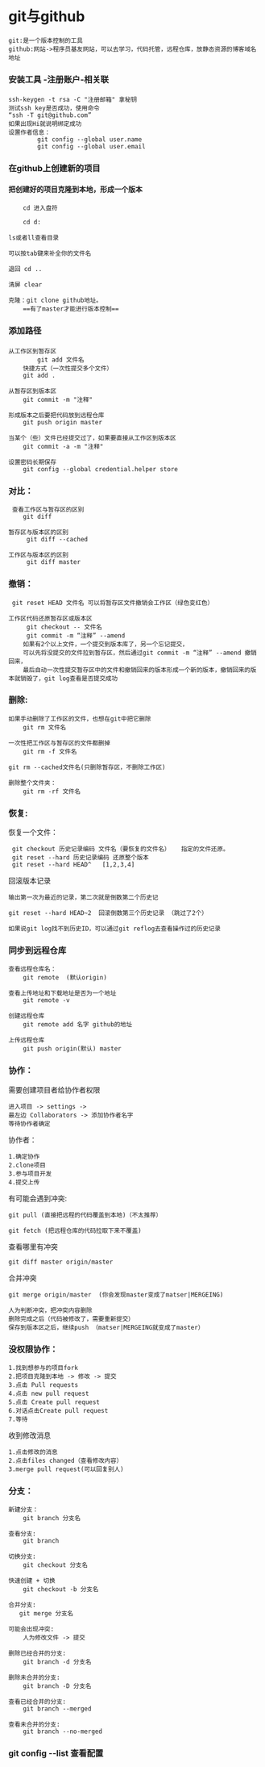 # git与github
#### 
    git:是一个版本控制的工具
    github:网站->程序员基友网站，可以去学习，代码托管，远程仓库，放静态资源的博客域名地址
    
### 安装工具 -注册账户-相关联
#### 
    ssh-keygen -t rsa -C "注册邮箱" 拿秘钥
    测试ssh key是否成功，使用命令
    “ssh -T git@github.com”
    如果出现Hi就说明绑定成功
    设置作者信息：
            git config --global user.name
            git config --global user.email
            
### 在github上创建新的项目

#### 把创建好的项目克隆到本地，形成一个版本
        cd 进入盘符

        cd d:

    ls或者ll查看目录

    可以按tab键来补全你的文件名

    退回 cd ..

    清屏 clear

    克隆：git clone github地址。
        ==有了master才能进行版本控制==
        
### 添加路径
#### 
    从工作区到暂存区  
            git add 文件名
        快捷方式（一次性提交多个文件）
        git add .

    从暂存区到版本区
        git commit -m "注释"
        
    形成版本之后要把代码放到远程仓库
        git push origin master

    当某个（些）文件已经提交过了，如果要直接从工作区到版本区
        git commit -a -m "注释"

    设置密码长期保存
        git config --global credential.helper store
        
### 对比：
     
     查看工作区与暂存区的区别
        git diff
            
    暂存区与版本区的区别
         git diff --cached
            
    工作区与版本区的区别
         git diff master
         
### 撤销：
     
     git reset HEAD 文件名 可以将暂存区文件撤销会工作区（绿色变红色）
     
    工作区代码还原暂存区或版本区
         git checkout -- 文件名
         git commit -m “注释” --amend
        如果有2个以上文件，一个提交到版本库了，另一个忘记提交，
        可以先将没提交的文件拉到暂存区，然后通过git commit -m “注释” --amend 撤销回来，
        最后自动一次性提交暂存区中的文件和撤销回来的版本形成一个新的版本，撤销回来的版本就销毁了，git log查看是否提交成功
        
### 删除:
    如果手动删除了工作区的文件，也想在git中把它删除
        git rm 文件名

    一次性把工作区与暂存区的文件都删掉
        git rm -f 文件名
            
    git rm --cached文件名(只删除暂存区，不删除工作区)

    删除整个文件夹：
        git rm -rf 文件名
        
### 恢复:

恢复一个文件：
     
     git checkout 历史记录编码 文件名（要恢复的文件名）   指定的文件还原。
     git reset --hard 历史记录编码 还原整个版本
     git reset --hard HEAD^   [1,2,3,4]
     
回滚版本记录 

    输出第一次为最近的记录，第二次就是倒数第二个历史记
    
    git reset --hard HEAD~2  回滚倒数第三个历史记录 （跳过了2个）
    
    如果说git log找不到历史ID，可以通过git reflog去查看操作过的历史记录
    
### 同步到远程仓库

    查看远程仓库名：
        git remote  (默认origin)
        
    查看上传地址和下载地址是否为一个地址
        git remote -v
            
    创建远程仓库
        git remote add 名字 github的地址

    上传远程仓库
        git push origin(默认) master

### 协作：

需要创建项目者给协作者权限

    进入项目 -> settings -> 
    最左边 Collaborators -> 添加协作者名字
    等待协作者确定
    
协作者：

    1.确定协作
    2.clone项目
    3.参与项目开发
    4.提交上传
    
有可能会遇到冲突:

    git pull (直接把远程的代码覆盖到本地)（不太推荐）

    git fetch (把远程仓库的代码拉取下来不覆盖)
    
查看哪里有冲突
    
    git diff master origin/master
    
合并冲突

    git merge origin/master  (你会发现master变成了matser|MERGEING)
    
    人为判断冲突，把冲突内容删除
    删除完成之后（代码被修改了，需要重新提交）
    保存到版本区之后，继续push （matser|MERGEING就变成了master）
    
### 没权限协作：
    1.找到想参与的项目fork
    2.把项目克隆到本地 -> 修改 -> 提交
    3.点击 Pull requests
    4.点击 new pull request
    5.点击 Create pull request
    6.对话点击Create pull request
    7.等待
收到修改消息
    
    1.点击修改的消息
    2.点击files changed（查看修改内容）
    3.merge pull request(可以回复别人)
    
### 分支：

    新建分支：
       	git branch 分支名
       	
    查看分支:
       	git branch
       		
    切换分支:
       	git checkout 分支名
       	
    快速创建 + 切换
       	git checkout -b 分支名
       		
    合并分支:
       git merge 分支名
       		
    可能会出现冲突:
       	人为修改文件 -> 提交
       		
    删除已经合并的分支:
       	git branch -d 分支名
       	
    删除未合并的分支:
       	git branch -D 分支名
       		
    查看已经合并的分支:
       	git branch --merged
       		
    查看未合并的分支:
       	git branch --no-merged

### git config --list 查看配置